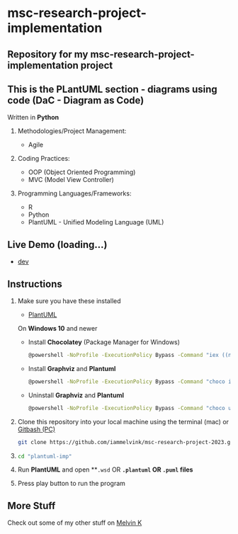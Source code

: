 # msc-research-project-implementation

## Repository for my msc-research-project-implementation project

## This is the PLantUML section - diagrams using code (DaC - Diagram as Code)

Written in **Python**

1. Methodologies/Project Management:

   - Agile

2. Coding Practices:

   - OOP (Object Oriented Programming)
   - MVC (Model View Controller)

3. Programming Languages/Frameworks:

   - R
   - Python
   - PlantUML - Unified Modeling Language (UML)

## Live Demo (loading...)

- [dev](https://<>.amazonaws.com/dev 'dev')

## Instructions

1. Make sure you have these installed

   - [PlantUML](https://plantuml.com/download 'PlantUML')

   On **Windows 10** and newer

   - Install **Chocolatey** (Package Manager for Windows)

      ```sh
      @powershell -NoProfile -ExecutionPolicy Bypass -Command "iex ((new-object net.webclient).DownloadString('https://chocolatey.org/install.ps1'))" && SET PATH=%PATH%;%ALLUSERSPROFILE%\chocolatey\bin
      ```

   - Install **Graphviz** and **Plantuml**

      ```sh
      @powershell -NoProfile -ExecutionPolicy Bypass -Command "choco install -y --force --allow-empty-checksums --ignore-checksums Graphviz plantuml"
      ```

   - Uninstall **Graphviz** and **Plantuml**

      ```sh
      @powershell -NoProfile -ExecutionPolicy Bypass -Command "choco uninstall -y --remove-dependencies Graphviz plantuml"
      ```

2. Clone this repository into your local machine using the terminal (mac) or [Gitbash (PC)](https://git-scm.com/download/win 'Gitbash (PC)')

   ```sh
   git clone https://github.com/iammelvink/msc-research-project-2023.git
   ```

3. ```sh
   cd "plantuml-imp"
   ```

4. Run **PlantUML** and open **`.wsd` OR **`.plantuml` OR `.puml` files**

5. Press play button to run the program

## More Stuff

Check out some of my other stuff on [Melvin K](https://github.com/iammelvink 'Melvin K GitHub page')
